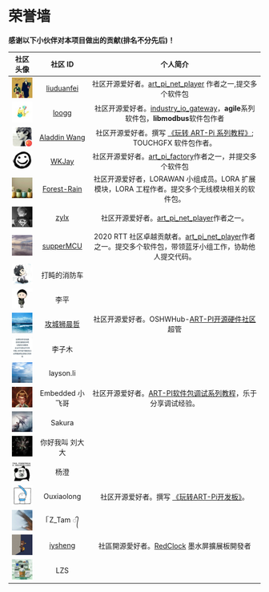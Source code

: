 # 荣誉墙

**感谢以下小伙伴对本项目做出的贡献(排名不分先后)！**

|  社区头像 | 社区 ID     | 个人简介 |
| :---------------------------------: | :--------------------------------------------------: |:--: |
|   ![liuduanfei](figures/liu.jpg)    | [liuduanfei](https://github.com/liuduanfei)          | 社区开源爱好者。[art_pi_net_player](https://github.com/RT-Thread-Studio/sdk-bsp-stm32h750-realthread-artpi/tree/master/projects/art_pi_net_player) 作者之一,提交多个软件包 |
|    ![ma](figures/ma.jpg)     | [loogg](https://github.com/loogg)                    |社区开源爱好者。[industry_io_gateway](https://github.com/RT-Thread-Studio/sdk-bsp-stm32h750-realthread-artpi/tree/master/projects/industry_io_gateway)，**agile**系列软件包，**libmodbus**软件包作者|
|        ![kk](figures/kk.jpg)        | [Aladdin Wang](https://blog.csdn.net/sinat_31039061) |社区开源爱好者。撰写 [《玩转 ART-Pi 系列教程》](https://blog.csdn.net/sinat_31039061/category_10389752.html); TOUCHGFX 软件包作者。|
|   ![wang](figures/wang.jpg)   | [WKJay](https://github.com/WKJay/)                   |社区开源爱好者。[art_pi_factory](https://github.com/RT-Thread-Studio/sdk-bsp-stm32h750-realthread-artpi/tree/master/projects/art_pi_factory)作者之一，并提交多个软件包|
| ![huang](figures/huang.jpg) | [Forest-Rain](https://github.com/Forest-Rain)        |社区开源爱好者，LORAWAN 小组成员。LORA 扩展模块，LORA 工程作者。提交多个无线模块相关的软件包。|
|  ![yu](figures/yu.jpg)   | [zylx](https://github.com/qgyhd1234)                 |社区开源爱好者。[art_pi_net_player](https://github.com/RT-Thread-Studio/sdk-bsp-stm32h750-realthread-artpi/tree/master/projects/art_pi_net_player)作者之一。|
|  ![li](figures/li.jpg)  | [supperMCU](https://github.com/supperthomas) |2020 RTT 社区卓越贡献者。[art_pi_net_player](https://github.com/RT-Thread-Studio/sdk-bsp-stm32h750-realthread-artpi/tree/master/projects/art_pi_net_player)作者之一。提交多个软件包，带领蓝牙小组工作，协助他人提交代码。|
| ![che](figures/che.jpg) | 打盹的消防车 ||
| ![ping](figures/ping.jpg) | 李平 ||
| ![shen](figures/shen.jpg) | [攻城狮晨哲](https://oshwhub.com/CYIIOT) |社区开源爱好者。OSHWHub-[ART-PI开源硬件社区](https://oshwhub.com/ART-Pi-kai-yuan-kuo-zhan-ban)超管|
| ![mu](figures/mu.jpg) | 李子木 | |
| ![sheng](figures/sheng.jpg) | layson.li | |
| ![fei](figures/fei.jpg) | Embedded 小飞哥  |社区开源爱好者。[ART-PI软件包调试系列教程](https://mp.csdn.net/editor/html/110261428)，乐于分享调试经验。|
| ![guo](figures/guo.jpg) | Sakura ||
| ![dada](figures/dada.jpg) | 你好我叫 刘大大 ||
| ![cheng](figures/cheng.jpg) | 杨澄||
| ![Ouxiaolong](figures/Ouxiaolong.jpg) | Ouxiaolong|社区开源爱好者。撰写 [《玩转ART-Pi开发板》](https://blog.csdn.net/bruceoxl/category_10642929.html)。|
| ![shui](figures/shui.jpg) | ᥬ Z_Tam ᭄ ||
| ![iysheng](figures/iysheng.jpg) | [iysheng](https://github.com/iysheng) |社區開源愛好者。[RedClock](https://gitee.com/iysheng/redclock) 墨水屏擴展板開發者|
| ![lzs](figures/lzs.jpg) | LZS||




